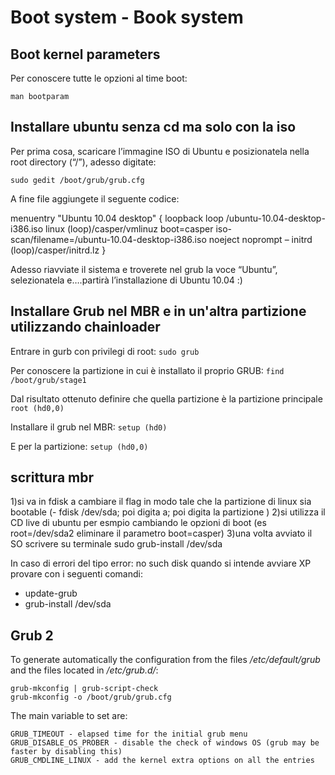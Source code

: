 
# Boot system - Book system



## Boot kernel parameters ##
Per conoscere tutte le opzioni al time boot:

    man bootparam




## Installare ubuntu senza cd ma solo con la iso ##

Per prima cosa, scaricare l’immagine ISO di Ubuntu e posizionatela nella root directory (“/”), adesso digitate:

`sudo gedit /boot/grub/grub.cfg`


A fine file aggiungete il seguente codice:


menuentry "Ubuntu 10.04 desktop" {
loopback loop /ubuntu-10.04-desktop-i386.iso
linux (loop)/casper/vmlinuz boot=casper iso-scan/filename=/ubuntu-10.04-desktop-i386.iso noeject noprompt –
initrd (loop)/casper/initrd.lz
}


Adesso riavviate il sistema e troverete nel grub la voce “Ubuntu”, selezionatela e….partirà l’installazione di Ubuntu 10.04 :)



## Installare Grub nel MBR e in un'altra partizione utilizzando chainloader

Entrare in gurb con privilegi di root:
`sudo grub`

Per conoscere la partizione in cui è installato il proprio GRUB:
`find /boot/grub/stage1`

Dal risultato ottenuto definire che quella partizione è la partizione principale
`root (hd0,0)`


Installare il grub nel MBR:
`setup (hd0)`

E per la partizione:
`setup (hd0,0)`



## scrittura mbr


1)si va in fdisk a cambiare il flag in modo tale che la partizione di linux sia bootable (- fdisk /dev/sda; poi digita a; poi digita la partizione )
2)si utilizza il CD live di ubuntu per esmpio cambiando le opzioni di boot (es root=/dev/sda2 eliminare il parametro boot=casper)
3)una volta avviato il SO scrivere su terminale sudo grub-install /dev/sda

In caso di errori del tipo error: no such disk quando si intende avviare XP provare con i seguenti comandi:
-  update-grub
-  grub-install /dev/sda


## Grub 2 ##

To generate automatically the configuration from the files */etc/default/grub* and
the files located in */etc/grub.d/*:

    grub-mkconfig | grub-script-check
    grub-mkconfig -o /boot/grub/grub.cfg

The main variable to set are:

    GRUB_TIMEOUT - elapsed time for the initial grub menu
    GRUB_DISABLE_OS_PROBER - disable the check of windows OS (grub may be faster by disabling this)
    GRUB_CMDLINE_LINUX - add the kernel extra options on all the entries

